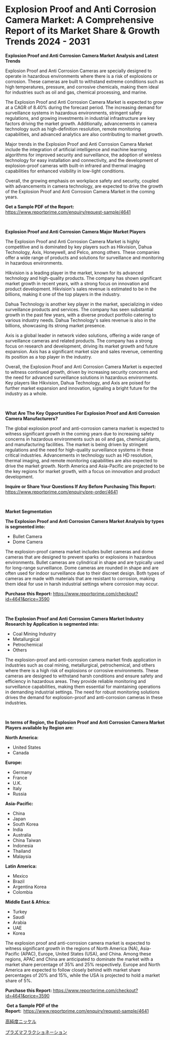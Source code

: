 <p><h1>Explosion Proof and Anti Corrosion Camera Market: A Comprehensive Report of its Market Share & Growth Trends 2024 - 2031</h1></p><p><strong>Explosion Proof and Anti Corrosion Camera Market Analysis and Latest Trends</strong></p>
<p><p>Explosion Proof and Anti Corrosion Cameras are specially designed to operate in hazardous environments where there is a risk of explosions or corrosion. These cameras are built to withstand extreme conditions such as high temperatures, pressure, and corrosive chemicals, making them ideal for industries such as oil and gas, chemical processing, and marine.</p><p>The Explosion Proof and Anti Corrosion Camera Market is expected to grow at a CAGR of 8.40% during the forecast period. The increasing demand for surveillance systems in hazardous environments, stringent safety regulations, and growing investments in industrial infrastructure are key factors driving the market growth. Additionally, advancements in camera technology such as high-definition resolution, remote monitoring capabilities, and advanced analytics are also contributing to market growth.</p><p>Major trends in the Explosion Proof and Anti Corrosion Camera Market include the integration of artificial intelligence and machine learning algorithms for improved security and surveillance, the adoption of wireless technology for easy installation and connectivity, and the development of explosion-proof cameras with built-in infrared and thermal imaging capabilities for enhanced visibility in low-light conditions.</p><p>Overall, the growing emphasis on workplace safety and security, coupled with advancements in camera technology, are expected to drive the growth of the Explosion Proof and Anti Corrosion Camera Market in the coming years.</p></p>
<p><strong>Get a Sample PDF of the Report:&nbsp;</strong> <a href="https://www.reportprime.com/enquiry/request-sample/4641">https://www.reportprime.com/enquiry/request-sample/4641</a></p>
<p>&nbsp;</p>
<p><strong>Explosion Proof and Anti Corrosion Camera Major Market Players</strong></p>
<p><p>The Explosion Proof and Anti Corrosion Camera Market is highly competitive and is dominated by key players such as Hikvision, Dahua Technology, Axis, Honeywell, and Pelco, among others. These companies offer a wide range of products and solutions for surveillance and monitoring in hazardous environments.</p><p>Hikvision is a leading player in the market, known for its advanced technology and high-quality products. The company has shown significant market growth in recent years, with a strong focus on innovation and product development. Hikvision's sales revenue is estimated to be in the billions, making it one of the top players in the industry.</p><p>Dahua Technology is another key player in the market, specializing in video surveillance products and services. The company has seen substantial growth in the past few years, with a diverse product portfolio catering to various industry needs. Dahua Technology's sales revenue is also in the billions, showcasing its strong market presence.</p><p>Axis is a global leader in network video solutions, offering a wide range of surveillance cameras and related products. The company has a strong focus on research and development, driving its market growth and future expansion. Axis has a significant market size and sales revenue, cementing its position as a top player in the industry.</p><p>Overall, the Explosion Proof and Anti Corrosion Camera Market is expected to witness continued growth, driven by increasing security concerns and the need for advanced surveillance solutions in hazardous environments. Key players like Hikvision, Dahua Technology, and Axis are poised for further market expansion and innovation, signaling a bright future for the industry as a whole.</p></p>
<p>&nbsp;</p>
<p><strong>What Are The Key Opportunities For Explosion Proof and Anti Corrosion Camera Manufacturers?</strong></p>
<p><p>The global explosion proof and anti-corrosion camera market is expected to witness significant growth in the coming years due to increasing safety concerns in hazardous environments such as oil and gas, chemical plants, and manufacturing facilities. The market is being driven by stringent regulations and the need for high-quality surveillance systems in these critical industries. Advancements in technology such as HD resolution, thermal imaging, and remote monitoring capabilities are also expected to drive the market growth. North America and Asia-Pacific are projected to be the key regions for market growth, with a focus on innovation and product development.</p></p>
<p><strong>Inquire or Share Your Questions If Any Before Purchasing This Report:</strong> <a href="https://www.reportprime.com/enquiry/pre-order/4641">https://www.reportprime.com/enquiry/pre-order/4641</a></p>
<p>&nbsp;</p>
<p><strong>Market Segmentation</strong></p>
<p><strong>The Explosion Proof and Anti Corrosion Camera Market Analysis by types is segmented into:</strong></p>
<p><ul><li>Bullet Camera</li><li>Dome Camera</li></ul></p>
<p><p>The explosion-proof camera market includes bullet cameras and dome cameras that are designed to prevent sparks or explosions in hazardous environments. Bullet cameras are cylindrical in shape and are typically used for long-range surveillance. Dome cameras are rounded in shape and are often used for indoor surveillance due to their discreet design. Both types of cameras are made with materials that are resistant to corrosion, making them ideal for use in harsh industrial settings where corrosion may occur.</p></p>
<p><strong>Purchase this Report:&nbsp;</strong><a href="https://www.reportprime.com/checkout?id=4641&price=3590">https://www.reportprime.com/checkout?id=4641&price=3590</a></p>
<p>&nbsp;</p>
<p><strong>The Explosion Proof and Anti Corrosion Camera Market Industry Research by Application is segmented into:</strong></p>
<p><ul><li>Coal Mining Industry</li><li>Metallurgical</li><li>Petrochemical</li><li>Others</li></ul></p>
<p><p>The explosion-proof and anti-corrosion camera market finds application in industries such as coal mining, metallurgical, petrochemical, and others where there is a high risk of explosions or corrosive environments. These cameras are designed to withstand harsh conditions and ensure safety and efficiency in hazardous areas. They provide reliable monitoring and surveillance capabilities, making them essential for maintaining operations in demanding industrial settings. The need for robust monitoring solutions drives the demand for explosion-proof and anti-corrosion cameras in these industries.</p></p>
<p>&nbsp;</p>
<p><strong>In terms of Region, the Explosion Proof and Anti Corrosion Camera Market Players available by Region are:</strong></p>
<p>
    <p> <strong> North America: </strong>
        <ul>
            <li>United States</li>
            <li>Canada</li>
        </ul>
        </p> 
    <p> <strong> Europe: </strong>
        <ul>
            <li>Germany</li>
            <li>France</li>
            <li>U.K.</li>
            <li>Italy</li>
            <li>Russia</li>
        </ul>
        </p> 
    <p> <strong> Asia-Pacific: </strong>
        <ul>
            <li>China</li>
            <li>Japan</li>
            <li>South Korea</li>
            <li>India</li>
            <li>Australia</li>
            <li>China Taiwan</li>
            <li>Indonesia</li>
            <li>Thailand</li>
            <li>Malaysia</li>
        </ul>
        </p> 
    <p> <strong> Latin America: </strong>
        <ul>
            <li>Mexico</li>
            <li>Brazil</li>
            <li>Argentina Korea</li>
            <li>Colombia</li>
        </ul>
        </p> 
    <p> <strong> Middle East & Africa: </strong>
        <ul>
            <li>Turkey</li>
            <li>Saudi</li>
            <li>Arabia</li>
            <li>UAE</li>
            <li>Korea</li>
        </ul>
    </p>
    </p>
<p><p>The explosion proof and anti-corrosion camera market is expected to witness significant growth in the regions of North America (NA), Asia-Pacific (APAC), Europe, United States (USA), and China. Among these regions, APAC and China are anticipated to dominate the market with a market share percentage of 35% and 25% respectively. Europe and North America are expected to follow closely behind with market share percentages of 20% and 15%, while the USA is projected to hold a market share of 5%.</p></p>
<p><strong>Purchase this Report: </strong><a href="https://www.reportprime.com/checkout?id=4641&price=3590">https://www.reportprime.com/checkout?id=4641&price=3590</a></p>
<p>&nbsp;<strong>Get a Sample PDF of the Report:&nbsp;&nbsp;</strong><a href="https://www.reportprime.com/enquiry/request-sample/4641">https://www.reportprime.com/enquiry/request-sample/4641</a></p>
<p><strong></strong></p>
<p><p><a href="https://github.com/lily-u-genius/Market-Research-Report-List-1/blob/main/958703015310.md">高純度ニッケル</a></p><p><a href="https://medium.com/@timslater46/%E3%83%97%E3%83%A9%E3%82%BA%E3%83%9E%E3%83%95%E3%83%A9%E3%82%AF%E3%82%B7%E3%83%A7%E3%83%B3%E5%B8%82%E5%A0%B4%E5%B1%95%E6%9C%9B-%E6%A5%AD%E7%95%8C%E3%81%AE%E6%A6%82%E8%A6%81%E3%81%A8%E4%BA%88%E6%B8%AC-2024%E5%B9%B4%E3%81%8B%E3%82%892031%E5%B9%B4-843dac4a2bfb">プラズマフラクショネーション</a></p></p>